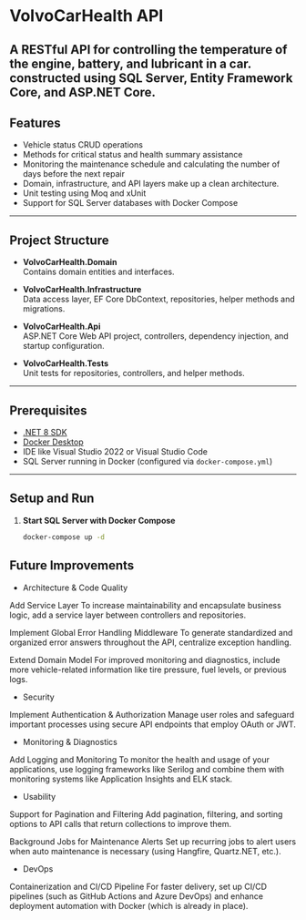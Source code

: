 # VolvoCarHealth API

A RESTful API for controlling the temperature of the engine, battery, and lubricant in a car. constructed using SQL Server, Entity Framework Core, and ASP.NET Core.
---

## Features

- Vehicle status CRUD operations
- Methods for critical status and health summary assistance
- Monitoring the maintenance schedule and calculating the number of days before the next repair
- Domain, infrastructure, and API layers make up a clean architecture.
- Unit testing using Moq and xUnit
- Support for SQL Server databases with Docker Compose

---

## Project Structure

- **VolvoCarHealth.Domain**  
  Contains domain entities and interfaces.

- **VolvoCarHealth.Infrastructure**  
  Data access layer, EF Core DbContext, repositories, helper methods and migrations.

- **VolvoCarHealth.Api**  
  ASP.NET Core Web API project, controllers, dependency injection, and startup configuration.

- **VolvoCarHealth.Tests**  
  Unit tests for repositories, controllers, and helper methods.

---

## Prerequisites

- [.NET 8 SDK](https://dotnet.microsoft.com/en-us/download/dotnet/8.0)
- [Docker Desktop](https://www.docker.com/products/docker-desktop)
- IDE like Visual Studio 2022 or Visual Studio Code
- SQL Server running in Docker (configured via `docker-compose.yml`)

---

## Setup and Run

1. **Start SQL Server with Docker Compose**

   ```bash
   docker-compose up -d


## Future Improvements

- Architecture & Code Quality

Add Service Layer
To increase maintainability and encapsulate business logic, add a service layer between controllers and repositories.

Implement Global Error Handling Middleware
To generate standardized and organized error answers throughout the API, centralize exception handling.

Extend Domain Model
For improved monitoring and diagnostics, include more vehicle-related information like tire pressure, fuel levels, or previous logs.

- Security

Implement Authentication & Authorization
Manage user roles and safeguard important processes using secure API endpoints that employ OAuth or JWT.

- Monitoring & Diagnostics

Add Logging and Monitoring
To monitor the health and usage of your applications, use logging frameworks like Serilog and combine them with monitoring systems like Application Insights and ELK stack.

- Usability

Support for Pagination and Filtering
Add pagination, filtering, and sorting options to API calls that return collections to improve them.

Background Jobs for Maintenance Alerts
Set up recurring jobs to alert users when auto maintenance is necessary (using Hangfire, Quartz.NET, etc.).

- DevOps
  
Containerization and CI/CD Pipeline
For faster delivery, set up CI/CD pipelines (such as GitHub Actions and Azure DevOps) and enhance deployment automation with Docker (which is already in place).

